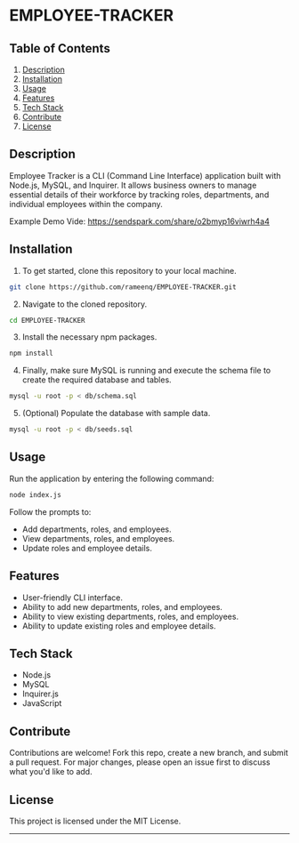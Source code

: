 # EMPLOYEE-TRACKER

## Table of Contents

1. [Description](#Description)
2. [Installation](#Installation)
3. [Usage](#Usage)
4. [Features](#Features)
5. [Tech Stack](#Tech-Stack)
6. [Contribute](#Contribute)
7. [License](#License)

## Description

Employee Tracker is a CLI (Command Line Interface) application built with Node.js, MySQL, and Inquirer. It allows business owners to manage essential details of their workforce by tracking roles, departments, and individual employees within the company.

Example Demo Vide: https://sendspark.com/share/o2bmyp16viwrh4a4

## Installation

1. To get started, clone this repository to your local machine.

```bash
git clone https://github.com/rameenq/EMPLOYEE-TRACKER.git
```

2. Navigate to the cloned repository.

```bash
cd EMPLOYEE-TRACKER
```

3. Install the necessary npm packages.

```bash
npm install
```

4. Finally, make sure MySQL is running and execute the schema file to create the required database and tables.

```bash
mysql -u root -p < db/schema.sql
```

5. (Optional) Populate the database with sample data.

```bash
mysql -u root -p < db/seeds.sql
```

## Usage

Run the application by entering the following command:

```bash
node index.js
```

Follow the prompts to:

- Add departments, roles, and employees.
- View departments, roles, and employees.
- Update roles and employee details.

## Features

- User-friendly CLI interface.
- Ability to add new departments, roles, and employees.
- Ability to view existing departments, roles, and employees.
- Ability to update existing roles and employee details.

## Tech Stack

- Node.js
- MySQL
- Inquirer.js
- JavaScript

## Contribute

Contributions are welcome! Fork this repo, create a new branch, and submit a pull request. For major changes, please open an issue first to discuss what you'd like to add.

## License

This project is licensed under the MIT License.

---
